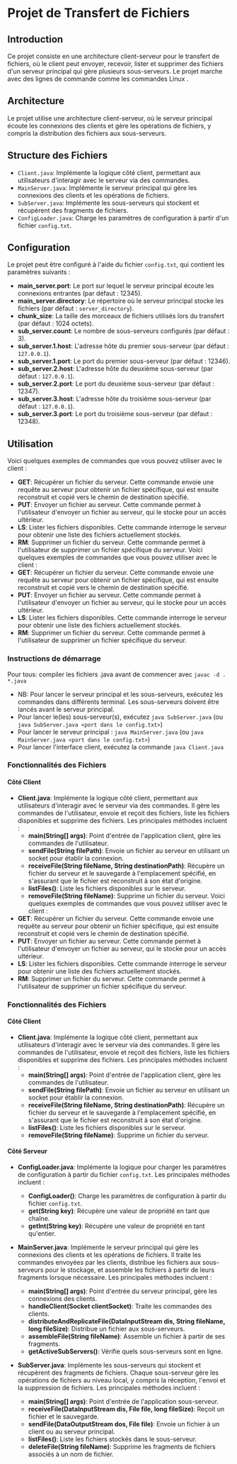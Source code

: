 # Projet de Transfert de Fichiers

## Introduction

Ce projet consiste en une architecture client-serveur pour le transfert de fichiers, où le client peut envoyer, recevoir, lister et supprimer des fichiers d'un serveur principal qui gère plusieurs sous-serveurs. Le projet marche avec des lignes de commande comme les commandes Linux .

## Architecture

Le projet utilise une architecture client-serveur, où le serveur principal écoute les connexions des clients et gère les opérations de fichiers, y compris la distribution des fichiers aux sous-serveurs.

## Structure des Fichiers

- `Client.java`: Implémente la logique côté client, permettant aux utilisateurs d'interagir avec le serveur via des commandes.
- `MainServer.java`: Implémente le serveur principal qui gère les connexions des clients et les opérations de fichiers.
- `SubServer.java`: Implémente les sous-serveurs qui stockent et récupèrent des fragments de fichiers.
- `ConfigLoader.java`: Charge les paramètres de configuration à partir d'un fichier `config.txt`.

## Configuration

Le projet peut être configuré à l'aide du fichier `config.txt`, qui contient les paramètres suivants :

- **main_server.port**: Le port sur lequel le serveur principal écoute les connexions entrantes (par défaut : 12345).
- **main_server.directory**: Le répertoire où le serveur principal stocke les fichiers (par défaut : `server_directory`).
- **chunk_size**: La taille des morceaux de fichiers utilisés lors du transfert (par défaut : 1024 octets).
- **sub_server.count**: Le nombre de sous-serveurs configurés (par défaut : 3).
- **sub_server.1.host**: L'adresse hôte du premier sous-serveur (par défaut : `127.0.0.1`).
- **sub_server.1.port**: Le port du premier sous-serveur (par défaut : 12346).
- **sub_server.2.host**: L'adresse hôte du deuxième sous-serveur (par défaut : `127.0.0.1`).
- **sub_server.2.port**: Le port du deuxième sous-serveur (par défaut : 12347).
- **sub_server.3.host**: L'adresse hôte du troisième sous-serveur (par défaut : `127.0.0.1`).
- **sub_server.3.port**: Le port du troisième sous-serveur (par défaut : 12348).

## Utilisation

Voici quelques exemples de commandes que vous pouvez utiliser avec le client :

- **GET**: Récupérer un fichier du serveur. Cette commande envoie une requête au serveur pour obtenir un fichier spécifique, qui est ensuite reconstruit et copié vers le chemin de destination spécifié.
- **PUT**: Envoyer un fichier au serveur. Cette commande permet à l'utilisateur d'envoyer un fichier au serveur, qui le stocke pour un accès ultérieur.
- **LS**: Lister les fichiers disponibles. Cette commande interroge le serveur pour obtenir une liste des fichiers actuellement stockés.
- **RM**: Supprimer un fichier du serveur. Cette commande permet à l'utilisateur de supprimer un fichier spécifique du serveur.
  Voici quelques exemples de commandes que vous pouvez utiliser avec le client :
- **GET**: Récupérer un fichier du serveur. Cette commande envoie une requête au serveur pour obtenir un fichier spécifique, qui est ensuite reconstruit et copié vers le chemin de destination spécifié.
- **PUT**: Envoyer un fichier au serveur. Cette commande permet à l'utilisateur d'envoyer un fichier au serveur, qui le stocke pour un accès ultérieur.
- **LS**: Lister les fichiers disponibles. Cette commande interroge le serveur pour obtenir une liste des fichiers actuellement stockés.
- **RM**: Supprimer un fichier du serveur. Cette commande permet à l'utilisateur de supprimer un fichier spécifique du serveur.

### Instructions de démarrage

Pour tous: compiler les fichiers .java avant de commencer avec `javac -d . *.java`

- NB: Pour lancer le serveur principal et les sous-serveurs, exécutez les commandes dans différents terminal. Les sous-serveurs doivent être lancés avant le serveur principal.
- Pour lancer le(les) sous-serveur(s), exécutez `java SubServer.java` (ou `java SubServer.java <port dans le config.txt>`)
- Pour lancer le serveur principal : `java MainServer.java` (ou `java MainServer.java <port dans le config.txt>`)
- Pour lancer l'interface client, exécutez la commande `java Client.java`

### Fonctionnalités des Fichiers

#### Côté Client

- **Client.java**: Implémente la logique côté client, permettant aux utilisateurs d'interagir avec le serveur via des commandes. Il gère les commandes de l'utilisateur, envoie et reçoit des fichiers, liste les fichiers disponibles et supprime des fichiers. Les principales méthodes incluent :
  - **main(String[] args)**: Point d'entrée de l'application client, gère les commandes de l'utilisateur.
  - **sendFile(String filePath)**: Envoie un fichier au serveur en utilisant un socket pour établir la connexion.
  - **receiveFile(String fileName, String destinationPath)**: Récupère un fichier du serveur et le sauvegarde à l'emplacement spécifié, en s'assurant que le fichier est reconstruit à son état d'origine.
  - **listFiles()**: Liste les fichiers disponibles sur le serveur.
  - **removeFile(String fileName)**: Supprime un fichier du serveur.
    Voici quelques exemples de commandes que vous pouvez utiliser avec le client :
- **GET**: Récupérer un fichier du serveur. Cette commande envoie une requête au serveur pour obtenir un fichier spécifique, qui est ensuite reconstruit et copié vers le chemin de destination spécifié.
- **PUT**: Envoyer un fichier au serveur. Cette commande permet à l'utilisateur d'envoyer un fichier au serveur, qui le stocke pour un accès ultérieur.
- **LS**: Lister les fichiers disponibles. Cette commande interroge le serveur pour obtenir une liste des fichiers actuellement stockés.
- **RM**: Supprimer un fichier du serveur. Cette commande permet à l'utilisateur de supprimer un fichier spécifique du serveur.

### Fonctionnalités des Fichiers

#### Côté Client

- **Client.java**: Implémente la logique côté client, permettant aux utilisateurs d'interagir avec le serveur via des commandes. Il gère les commandes de l'utilisateur, envoie et reçoit des fichiers, liste les fichiers disponibles et supprime des fichiers. Les principales méthodes incluent :
  - **main(String[] args)**: Point d'entrée de l'application client, gère les commandes de l'utilisateur.
  - **sendFile(String filePath)**: Envoie un fichier au serveur en utilisant un socket pour établir la connexion.
  - **receiveFile(String fileName, String destinationPath)**: Récupère un fichier du serveur et le sauvegarde à l'emplacement spécifié, en s'assurant que le fichier est reconstruit à son état d'origine.
  - **listFiles()**: Liste les fichiers disponibles sur le serveur.
  - **removeFile(String fileName)**: Supprime un fichier du serveur.

#### Côté Serveur

- **ConfigLoader.java**: Implémente la logique pour charger les paramètres de configuration à partir du fichier `config.txt`. Les principales méthodes incluent :

  - **ConfigLoader()**: Charge les paramètres de configuration à partir du fichier `config.txt`.
  - **get(String key)**: Récupère une valeur de propriété en tant que chaîne.
  - **getInt(String key)**: Récupère une valeur de propriété en tant qu'entier.

- **MainServer.java**: Implémente le serveur principal qui gère les connexions des clients et les opérations de fichiers. Il traite les commandes envoyées par les clients, distribue les fichiers aux sous-serveurs pour le stockage, et assemble les fichiers à partir de leurs fragments lorsque nécessaire. Les principales méthodes incluent :

  - **main(String[] args)**: Point d'entrée du serveur principal, gère les connexions des clients.
  - **handleClient(Socket clientSocket)**: Traite les commandes des clients.
  - **distributeAndReplicateFile(DataInputStream dis, String fileName, long fileSize)**: Distribue un fichier aux sous-serveurs.
  - **assembleFile(String fileName)**: Assemble un fichier à partir de ses fragments.
  - **getActiveSubServers()**: Vérifie quels sous-serveurs sont en ligne.

- **SubServer.java**: Implémente les sous-serveurs qui stockent et récupèrent des fragments de fichiers. Chaque sous-serveur gère les opérations de fichiers au niveau local, y compris la réception, l'envoi et la suppression de fichiers. Les principales méthodes incluent :
  - **main(String[] args)**: Point d'entrée de l'application sous-serveur.
  - **receiveFile(DataInputStream dis, File file, long fileSize)**: Reçoit un fichier et le sauvegarde.
  - **sendFile(DataOutputStream dos, File file)**: Envoie un fichier à un client ou au serveur principal.
  - **listFiles()**: Liste les fichiers stockés dans le sous-serveur.
  - **deleteFile(String fileName)**: Supprime les fragments de fichiers associés à un nom de fichier.
